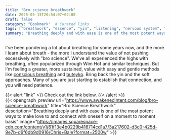 ```yaml
---
title: "Bro science breathwork"
date: 2025-05-15T20:54:07+02:00
draft: false
category: "Bookmark"  # Curated links
tags: ["breathwork", "essence", "yin", "listening", "nervous system", "trauma", "breathing"]
summary: "Breathing deeply and with ease is one of the most potent ways to make love to and connect with oneself on a moment to moment basis"  # Short description, the same as 'description' in the OpenGraph preview
---
```

I've been pondering a lot about breathing for some years now, and the more I learn about breath - the more I understand the value of not pushing excessively with "bro science". We've all experienced the highs with breathing, often popularized through Wim Hof and similar techniques. But I'm feeling a greater, more sustained, value with easy and gentle methods like [conscious breathing](https://www.consciousbreathing.com/) and [buteyko](https://en.wikipedia.org/wiki/Buteyko_method). Bring back the yin and the soft approaches. Many of you are just starting to establish that connection, and you will need patience.

{{< alert "link" >}}
Check out the link below.
{{< /alert >}}
<br>
{{< opengraph_preview url="https://www.awakenedintent.com/blog/bro-science-breathwork" title="Bro Science Breathwork" description="Breathing deeply and with ease is one of the most potent ways to make love to and connect with oneself on a moment to moment basis" image="https://images.squarespace-cdn.com/content/v1/61f13e4b0229b416714cd1a7/3a217602-d3c0-425d-9e7b-d6f6db9d0916/Chris+Bale?format=2500w" >}}
